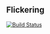 Flickering
----------

[![Build Status](https://next.travis-ci.org/Anahkiasen/flickering.png?branch=master)](https://next.travis-ci.org/Anahkiasen/flickering)
